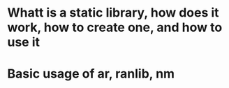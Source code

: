 # Whatt is a static library, how does it work, how to create one, and how to use it #
# Basic usage of ar, ranlib, nm #


